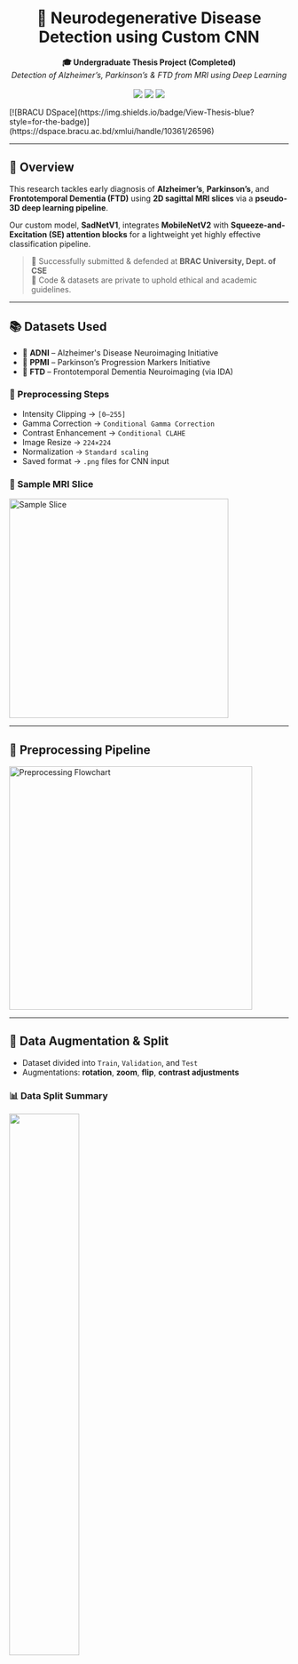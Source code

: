 <h1 align="center">🧠 Neurodegenerative Disease Detection using Custom CNN</h1>

<p align="center">
  <b>🎓 Undergraduate Thesis Project (Completed)</b><br>
  <i>Detection of Alzheimer’s, Parkinson’s & FTD from MRI using Deep Learning</i><br><br>
  <img src="https://img.shields.io/badge/Status-Completed-brightgreen?style=flat-square">
  <img src="https://img.shields.io/badge/Data-ADNI,PPMI,NIFTD-orange?style=flat-square">
  <img src="https://img.shields.io/badge/Model-SadNetV1-green?style=flat-square">
</p>
[![BRACU DSpace](https://img.shields.io/badge/View-Thesis-blue?style=for-the-badge)](https://dspace.bracu.ac.bd/xmlui/handle/10361/26596)

---

## 🚀 Overview

This research tackles early diagnosis of **Alzheimer’s**, **Parkinson’s**, and **Frontotemporal Dementia (FTD)** using **2D sagittal MRI slices** via a **pseudo-3D deep learning pipeline**.

Our custom model, **SadNetV1**, integrates **MobileNetV2** with **Squeeze-and-Excitation (SE) attention blocks** for a lightweight yet highly effective classification pipeline.

> 🧾 Successfully submitted & defended at **BRAC University, Dept. of CSE**  
> 🔐 Code & datasets are private to uphold ethical and academic guidelines.

---

## 📚 Datasets Used

- 🧠 **ADNI** – Alzheimer's Disease Neuroimaging Initiative  
- 🧠 **PPMI** – Parkinson’s Progression Markers Initiative  
- 🧠 **FTD** – Frontotemporal Dementia Neuroimaging (via IDA)

### 🧼 Preprocessing Steps

- Intensity Clipping → `[0–255]`
- Gamma Correction → `Conditional Gamma Correction`
- Contrast Enhancement → `Conditional CLAHE`
- Image Resize → `224×224`
- Normalization → `Standard scaling`
- Saved format → `.png` files for CNN input

### 🧪 Sample MRI Slice
<img width="395" alt="Sample Slice" src="https://github.com/user-attachments/assets/99c39dec-581a-4882-bfbf-8ff2e7b9097a" />

---

## 🔄 Preprocessing Pipeline

<img width="438" alt="Preprocessing Flowchart" src="https://github.com/user-attachments/assets/374aa9c8-e204-496d-a6cb-b1b95e3cef39" />

---

## 🧬 Data Augmentation & Split

- Dataset divided into `Train`, `Validation`, and `Test`
- Augmentations: **rotation**, **zoom**, **flip**, **contrast adjustments**

### 📊 Data Split Summary
<img src="https://github.com/user-attachments/assets/d1160f6f-b775-4f2d-9283-992b45e8ef7f" style="width:50%; height:auto;" />

### 🔁 Augmentation Pipeline
<img src="https://github.com/user-attachments/assets/9e7cef07-9eaa-4517-abcc-d84917fe8b81" width="70%" />

---

## ⚙️ Model Workflow

<img src="https://github.com/user-attachments/assets/31602497-0db4-4f0f-9d06-38f9df7dfa15" width="75%" />

---

## 🧠 Model Architecture – SadNetV1

- 📌 **Backbone**: MobileNetV2  
- 🧩 **Attention Layer**: Squeeze-and-Excitation (SE)  
- 🖼️ **Input**: Pseudo-3D (stacked 2D MRI slices)  
- 🧮 **Optimizer**: Adam (`lr=1e-5`)  
- ❌ **Loss**: Categorical Crossentropy  

```mermaid
graph LR
A[Input MRI Slice] --> B[Preprocessing]
B --> C[MobileNetV2 + SE Blocks]
C --> D[Classification Head]
D --> E[Predicted Disease]
```

---

## 📊 Model Performance

> ✅ Our SadNetV1 model showed consistent, strong results:

- 🟢 **Train Accuracy**: 96.84%  
- 🟡 **Validation Accuracy**: 97.11%  
- 🔵 **Test Accuracy**: 96.15%

---

## 📈 Results & Visualizations

<table>
  <tr>
    <td align="center"><b>📊 Accuracy Graph</b></td>
    <td align="center"><b>📉 Loss Graph</b></td>
  </tr>
  <tr>
    <td><img width="100%" src="https://github.com/user-attachments/assets/3549ab69-192d-40a6-ad66-80da3b83bb07" /></td>
    <td><img width="100%" src="https://github.com/user-attachments/assets/dcf23989-f534-4ef9-9bc7-8474860c57e1" /></td>
  </tr>
</table>

---

## 🧮 Confusion Matrix – Test & Validation

<table>
  <tr>
    <td align="center"><b>Test Confusion Matrix</b></td>
    <td align="center"><b>Validation Confusion Matrix</b></td>
  </tr>
  <tr>
    <td><img width="100%" src="https://github.com/user-attachments/assets/821a565f-a8ca-43a6-96c2-d4fad21dc40e" /></td>
    <td><img width="100%" src="https://github.com/user-attachments/assets/b9c42e05-7d3a-4fa4-bc13-bf6f2008521c" /></td>
  </tr>
</table>

---

## 🧠 Prediction Results (By Class)

<table>
  <tr>
    <td align="center"><b>Predicted: Alzheimer’s Disease (AD)</b></td>
    <td align="center"><b>Predicted: Parkinson’s Disease (PD)</b></td>
    <td align="center"><b>Predicted: Frontotemporal Dementia (FTD)</b></td>
  </tr>
  <tr>
    <td><img width="100%" src="https://github.com/user-attachments/assets/078dd72b-b226-4ba0-84e9-950e293652ba" /></td>
    <td><img width="100%" src="https://github.com/user-attachments/assets/d62e0406-77ab-4f43-970e-3f9585466056" /></td>
    <td><img width="100%" src="https://github.com/user-attachments/assets/f9b63741-7837-4679-ba9d-434bb281e9d4" /></td>
  </tr>
</table>

---

## 🔬 Grad-CAM Heatmaps

<table>
  <tr>
    <td align="center"><b>AD: Grad-CAM</b></td>
    <td align="center"><b>PD: Grad-CAM</b></td>
    <td align="center"><b>FTD: Grad-CAM</b></td>
  </tr>
  <tr>
    <td><img width="100%" src="https://github.com/user-attachments/assets/0d6e59e7-165d-4afb-a79e-ba941c545e51" /></td>
    <td><img width="100%" src="https://github.com/user-attachments/assets/e425b94e-1647-4f6f-a6e4-217498b25813" /></td>
    <td><img width="100%" src="https://github.com/user-attachments/assets/8f799a5b-a19c-4e0f-bea0-0cbb473a0990" /></td>
  </tr>
</table>

---

## 🔭 Future Directions

- 🚀 Deploy as an interactive web app (upload MRI, view prediction)
- 🔗 Fuse MRI + PET data for multi-modal learning

---

## 🛠 Tech Stack

- 🐍 Python
- 🔥 PyTorch
- 🎞 OpenCV,Keras
- 📊 Pandas, NumPy
- 📉 Matplotlib, Seaborn
- 🧬 NiBabel, pydicom
- 📓 Jupyter Notebook

---

## 🙋‍♂️ Author & Contact

**👨‍💻 Shadman Rahman Sameen**  
🎓 B.Sc in Computer Science & Engineering  
🏫 BRAC University, Dhaka, Bangladesh  
📧 [shadmanrahmansameen@gmail.com](mailto:shadmanrahmansameen@gmail.com)  
🔗 GitHub: [@ShadmanRahman786](https://github.com/ShadmanRahman786)

---

<p align="center"><i>“Turning pixels into predictions, one scan at a time.”</i></p>
